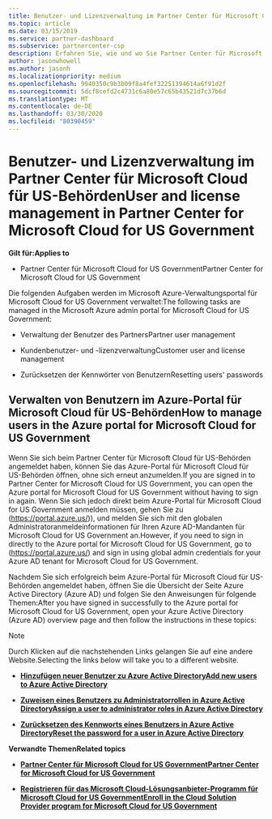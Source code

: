 ```yaml
---
title: Benutzer- und Lizenzverwaltung im Partner Center für Microsoft Cloud für US-Behörden | Partner Center für Microsoft Cloud für US-Behörden
ms.topic: article
ms.date: 03/15/2019
ms.service: partner-dashboard
ms.subservice: partnercenter-csp
description: Erfahren Sie, wie und wo Sie Partner Center für Microsoft Cloud für Partner, Kunden und Lizenzen von US-Behörden sowie für das Zurücksetzen von Kenn Wörtern verwalten.
author: jasonwhowell
ms.author: jasonh
ms.localizationpriority: medium
ms.openlocfilehash: 9940350c9b3b09f8a4fef32251394614a6f91d2f
ms.sourcegitcommit: 5dcf8cefd2c4731c6a80e57c65b43521d7c37b6d
ms.translationtype: MT
ms.contentlocale: de-DE
ms.lasthandoff: 03/30/2020
ms.locfileid: "80390459"
---
```

# <a name="user-and-license-management-in-partner-center-for-microsoft-cloud-for-us-government"></a><span data-ttu-id="51bd2-103">Benutzer- und Lizenzverwaltung im Partner Center für Microsoft Cloud für US-Behörden</span><span class="sxs-lookup"><span data-stu-id="51bd2-103">User and license management in Partner Center for Microsoft Cloud for US Government</span></span>

<span data-ttu-id="51bd2-104">**Gilt für:**</span><span class="sxs-lookup"><span data-stu-id="51bd2-104">**Applies to**</span></span>

-  <span data-ttu-id="51bd2-105">Partner Center für Microsoft Cloud for US Government</span><span class="sxs-lookup"><span data-stu-id="51bd2-105">Partner Center for Microsoft Cloud for US Government</span></span>

<span data-ttu-id="51bd2-106">Die folgenden Aufgaben werden im Microsoft Azure-Verwaltungsportal für Microsoft Cloud for US Government verwaltet:</span><span class="sxs-lookup"><span data-stu-id="51bd2-106">The following tasks are managed in the Microsoft Azure admin portal for Microsoft Cloud for US Government:</span></span>

- <span data-ttu-id="51bd2-107">Verwaltung der Benutzer des Partners</span><span class="sxs-lookup"><span data-stu-id="51bd2-107">Partner user management</span></span>

- <span data-ttu-id="51bd2-108">Kundenbenutzer- und -lizenzverwaltung</span><span class="sxs-lookup"><span data-stu-id="51bd2-108">Customer user and license management</span></span>

- <span data-ttu-id="51bd2-109">Zurücksetzen der Kennwörter von Benutzern</span><span class="sxs-lookup"><span data-stu-id="51bd2-109">Resetting users' passwords</span></span>


## <a name="how-to-manage-users-in-the-azure-portal-for-microsoft-cloud-for-us-government"></a><span data-ttu-id="51bd2-110">Verwalten von Benutzern im Azure-Portal für Microsoft Cloud für US-Behörden</span><span class="sxs-lookup"><span data-stu-id="51bd2-110">How to manage users in the Azure portal for Microsoft Cloud for US Government</span></span>

<span data-ttu-id="51bd2-111">Wenn Sie sich beim Partner Center für Microsoft Cloud für US-Behörden angemeldet haben, können Sie das Azure-Portal für Microsoft Cloud für US-Behörden öffnen, ohne sich erneut anzumelden.</span><span class="sxs-lookup"><span data-stu-id="51bd2-111">If you are signed in to Partner Center for Microsoft Cloud for US Government, you can open the Azure portal for Microsoft Cloud for US Government without having to sign in again.</span></span> <span data-ttu-id="51bd2-112">Wenn Sie sich jedoch direkt beim Azure-Portal für Microsoft Cloud for US Government anmelden müssen, gehen Sie zu (https://portal.azure.us/)), und melden Sie sich mit den globalen Administratoranmeldeinformationen für Ihren Azure AD-Mandanten für Microsoft Cloud for US Government an.</span><span class="sxs-lookup"><span data-stu-id="51bd2-112">However, if you need to sign in directly to the Azure portal for Microsoft Cloud for US Government, go to (https://portal.azure.us/) and sign in using global admin credentials for your Azure AD tenant for Microsoft Cloud for US Government.</span></span>

<span data-ttu-id="51bd2-113">Nachdem Sie sich erfolgreich beim Azure-Portal für Microsoft Cloud für US-Behörden angemeldet haben, öffnen Sie die Übersicht der Seite Azure Active Directory (Azure AD) und folgen Sie den Anweisungen für folgende Themen:</span><span class="sxs-lookup"><span data-stu-id="51bd2-113">After you have signed in successfully to the Azure portal for Microsoft Cloud for US Government, open your Azure Active Directory (Azure AD) overview page and then follow the instructions in these topics:</span></span>

> [!NOTE]  
> <span data-ttu-id="51bd2-114">Durch Klicken auf die nachstehenden Links gelangen Sie auf eine andere Website.</span><span class="sxs-lookup"><span data-stu-id="51bd2-114">Selecting the links below will take you to a different website.</span></span> 

-  [<span data-ttu-id="51bd2-115">**Hinzufügen neuer Benutzer zu Azure Active Directory**</span><span class="sxs-lookup"><span data-stu-id="51bd2-115">**Add new users to Azure Active Directory**</span></span>](https://docs.microsoft.com/azure/active-directory/active-directory-users-create-azure-portal)

-  [<span data-ttu-id="51bd2-116">**Zuweisen eines Benutzers zu Administratorrollen in Azure Active Directory**</span><span class="sxs-lookup"><span data-stu-id="51bd2-116">**Assign a user to administrator roles in Azure Active Directory**</span></span>](https://docs.microsoft.com/azure/active-directory/active-directory-users-assign-role-azure-portal)

-  [<span data-ttu-id="51bd2-117">**Zurücksetzen des Kennworts eines Benutzers in Azure Active Directory**</span><span class="sxs-lookup"><span data-stu-id="51bd2-117">**Reset the password for a user in Azure Active Directory**</span></span>](https://docs.microsoft.com/azure/active-directory/active-directory-users-reset-password-azure-portal)

<span data-ttu-id="51bd2-118">**Verwandte Themen**</span><span class="sxs-lookup"><span data-stu-id="51bd2-118">**Related topics**</span></span>

-  [<span data-ttu-id="51bd2-119">**Partner Center für Microsoft Cloud for US Government**</span><span class="sxs-lookup"><span data-stu-id="51bd2-119">**Partner Center for Microsoft Cloud for US Government**</span></span>](partner-center-for-microsoft-us-govt-cloud.md)

-  [<span data-ttu-id="51bd2-120">**Registrieren für das Microsoft Cloud-Lösungsanbieter-Programm für Microsoft Cloud for US Government**</span><span class="sxs-lookup"><span data-stu-id="51bd2-120">**Enroll in the Cloud Solution Provider program for Microsoft Cloud for US Government**</span></span>](enroll-in-csp-for-microsoft-us-govt-cloud.md)
